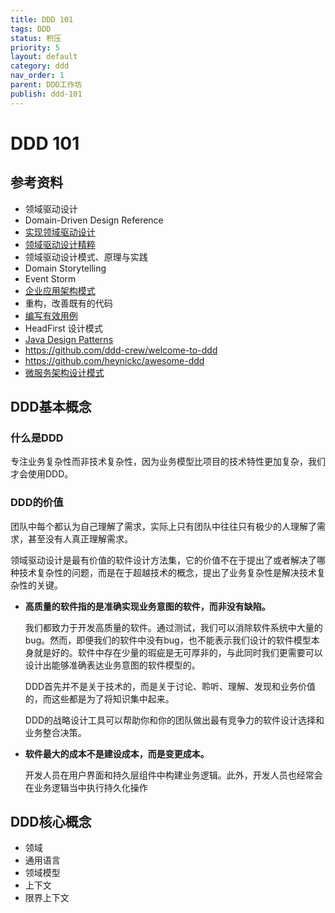 ```yaml
---
title: DDD 101
tags: DDD
status: 积压
priority: 5
layout: default
category: ddd
nav_order: 1
parent: DDD工作坊
publish: ddd-101
---
```


# DDD 101

## 参考资料
- 领域驱动设计
- Domain-Driven Design Reference
- [实现领域驱动设计](https://weread.qq.com/web/reader/f5032ce071fd5a64f50b0f6kf4b32ef025ef4b9ec30acd6)
- [领域驱动设计精粹](https://weread.qq.com/web/reader/e963250072021a5ce9608a6)
- 领域驱动设计模式、原理与实践
- Domain Storytelling
- Event Storm
- [企业应用架构模式]( https://weread.qq.com/web/reader/0923292072620d8b0926217ke4d32d5015e4da3b7fbb1fa)
- 重构，改善既有的代码
- [编写有效用例](https://weread.qq.com/web/bookDetail/5843246071f94aab5849158)
- HeadFirst 设计模式
- [Java Design Patterns](https://java-design-patterns.com/)
- https://github.com/ddd-crew/welcome-to-ddd
- https://github.com/heynickc/awesome-ddd
- [微服务架构设计模式](https://microservices.io/index.html)

## DDD基本概念

### 什么是DDD

专注业务复杂性而非技术复杂性，因为业务模型比项目的技术特性更加复杂，我们才会使用DDD。

### DDD的价值

团队中每个都认为自己理解了需求，实际上只有团队中往往只有极少的人理解了需求，甚至没有人真正理解需求。

领域驱动设计是最有价值的软件设计方法集，它的价值不在于提出了或者解决了哪种技术复杂性的问题，而是在于超越技术的概念，提出了业务复杂性是解决技术复杂性的关键。

- **高质量的软件指的是准确实现业务意图的软件，而非没有缺陷。**

	我们都致力于开发高质量的软件。通过测试，我们可以消除软件系统中大量的bug。然而，即便我们的软件中没有bug，也不能表示我们设计的软件模型本身就是好的。软件中存在少量的瑕疵是无可厚非的，与此同时我们更需要可以设计出能够准确表达业务意图的软件模型的。
	
	DDD首先并不是关于技术的，而是关于讨论、聆听、理解、发现和业务价值的，而这些都是为了将知识集中起来。
	
	DDD的战略设计工具可以帮助你和你的团队做出最有竞争力的软件设计选择和业务整合决策。

- **软件最大的成本不是建设成本，而是变更成本。**

	开发人员在用户界面和持久层组件中构建业务逻辑。此外，开发人员也经常会在业务逻辑当中执行持久化操作


## DDD核心概念

- 领域
- 通用语言
- 领域模型
- 上下文
- 限界上下文

